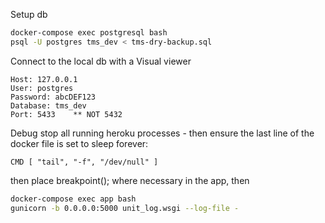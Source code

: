 Setup db

```bash
docker-compose exec postgresql bash
psql -U postgres tms_dev < tms-dry-backup.sql
```

Connect to the local db with a Visual viewer
```
Host: 127.0.0.1
User: postgres
Password: abcDEF123
Database: tms_dev
Port: 5433    ** NOT 5432
```

Debug
stop all running heroku processes - then ensure the last line of the docker file is set to sleep forever:

```docker
CMD [ "tail", "-f", "/dev/null" ]
```

then place breakpoint(); where necessary in the app, then

```bash
docker-compose exec app bash
gunicorn -b 0.0.0.0:5000 unit_log.wsgi --log-file -
```
